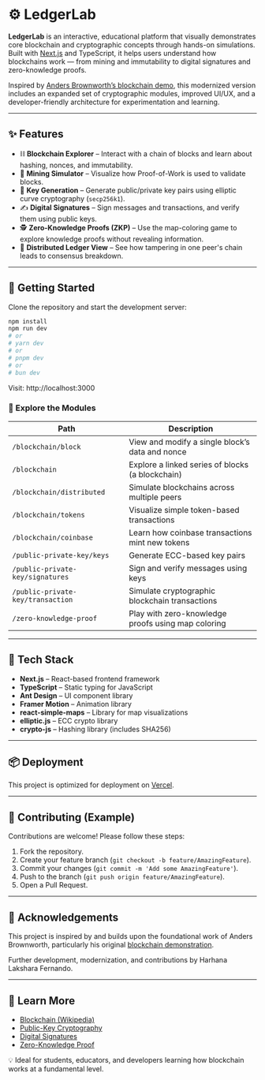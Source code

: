 # ⚙️ LedgerLab

**LedgerLab** is an interactive, educational platform that visually demonstrates core blockchain and cryptographic concepts through hands-on simulations. Built with [Next.js](https://nextjs.org/) and TypeScript, it helps users understand how blockchains work — from mining and immutability to digital signatures and zero-knowledge proofs.

Inspired by [Anders Brownworth’s blockchain demo](https://anders.com/blockchain/), this modernized version includes an expanded set of cryptographic modules, improved UI/UX, and a developer-friendly architecture for experimentation and learning.

---

## ✨ Features

- ⛓️ **Blockchain Explorer** – Interact with a chain of blocks and learn about hashing, nonces, and immutability.
- 🧮 **Mining Simulator** – Visualize how Proof-of-Work is used to validate blocks.
- 🔐 **Key Generation** – Generate public/private key pairs using elliptic curve cryptography (`secp256k1`).
- ✍️ **Digital Signatures** – Sign messages and transactions, and verify them using public keys.
- 🕵️ **Zero-Knowledge Proofs (ZKP)** – Use the map-coloring game to explore knowledge proofs without revealing information.
- 🔁 **Distributed Ledger View** – See how tampering in one peer's chain leads to consensus breakdown.

---

## 🚀 Getting Started

Clone the repository and start the development server:

```bash
npm install
npm run dev
# or
# yarn dev
# or
# pnpm dev
# or
# bun dev
```
Visit: http://localhost:3000

### 🧪 Explore the Modules
| Path                             | Description                                                    |
| -------------------------------- | -------------------------------------------------------------- |
| `/blockchain/block`              | View and modify a single block’s data and nonce                |
| `/blockchain`                    | Explore a linked series of blocks (a blockchain)               |
| `/blockchain/distributed`        | Simulate blockchains across multiple peers                     |
| `/blockchain/tokens`             | Visualize simple token-based transactions                      |
| `/blockchain/coinbase`           | Learn how coinbase transactions mint new tokens                |
| `/public-private-key/keys`       | Generate ECC-based key pairs                                   |
| `/public-private-key/signatures` | Sign and verify messages using keys                            |
| `/public-private-key/transaction`| Simulate cryptographic blockchain transactions                 |
| `/zero-knowledge-proof`          | Play with zero-knowledge proofs using map coloring             |

---

## 🧱 Tech Stack

- **Next.js** – React-based frontend framework
- **TypeScript** – Static typing for JavaScript
- **Ant Design** – UI component library
- **Framer Motion** – Animation library
- **react-simple-maps** – Library for map visualizations
- **elliptic.js** – ECC crypto library
- **crypto-js** – Hashing library (includes SHA256)

---

## 📦 Deployment

This project is optimized for deployment on [Vercel](https://vercel.com/).

---

## 🤝 Contributing (Example)

Contributions are welcome! Please follow these steps:
1. Fork the repository.
2. Create your feature branch (`git checkout -b feature/AmazingFeature`).
3. Commit your changes (`git commit -m 'Add some AmazingFeature'`).
4. Push to the branch (`git push origin feature/AmazingFeature`).
5. Open a Pull Request.

---

## 🙏 Acknowledgements

This project is inspired by and builds upon the foundational work of Anders Brownworth, particularly his original [blockchain demonstration](https://anders.com/blockchain/).

Further development, modernization, and contributions by Harhana Lakshara Fernando.

---

## 📘 Learn More

- [Blockchain (Wikipedia)](https://en.wikipedia.org/wiki/Blockchain)
- [Public-Key Cryptography](https://en.wikipedia.org/wiki/Public-key_cryptography)
- [Digital Signatures](https://en.wikipedia.org/wiki/Digital_signature)
- [Zero-Knowledge Proof](https://en.wikipedia.org/wiki/Zero-knowledge_proof)

💡 Ideal for students, educators, and developers learning how blockchain works at a fundamental level.
